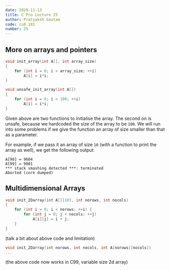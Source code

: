 ```yaml
---
date: 2020-11-13
title: C Pro Lecture 25
author: Pratyaksh Gautam
code: cs0.101
number: 25
---
```


## More on arrays and pointers

```c
void init_array(int A[], int array_size)
{
	for (int i = 0; i < array_size; ++i)
		A[i] = i*i;
}

void unsafe_init_array(int A[])
{
	for (int i = 0; i < 100; ++i)
		A[i] = i*i;
}
```
Given above are two functions to initialise the array. The second on is unsafe, because we hardcoded the size of the array to be `100`.
We will run into some problems if we give the function an array of size smaller than that as a parameter.

For example, if we pass it an array of size `10` (with a function to print the array as well), we get the following output:
```
A[98] = 9604
A[99] = 9801
*** stack smashing detected ***: terminated
Aborted (core dumped)
```

## Multidimensional Arrays

```c
void init_2Darray(int A[][10], int norows, int nocols)
{
	for (int i = 0; i < norows; ++i) {
		for (int j = 0; j < nocols; ++j)
			A[i][j] = i + j;			
	}
}
```

(talk a bit about above code and limitation)

```c
void init_2Darray(int norows, int nocols, int A[norows][nocols])
...
```

(the above code now works in C99, variable size 2d array)
